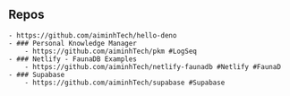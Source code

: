 ## Repos
	- https://github.com/aiminhTech/hello-deno
	- ### Personal Knowledge Manager
		- https://github.com/aiminhTech/pkm #LogSeq
	- ### Netlify - FaunaDB Examples
		- https://github.com/aiminhTech/netlify-faunadb #Netlify #FaunaD
	- ### Supabase
		- https://github.com/aiminhTech/supabase #Supabase